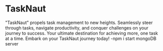 # TaskNaut
"TaskNaut" propels task management to new heights. Seamlessly steer through tasks, navigate productivity, and conquer challenges on your journey to success. Your ultimate destination for achieving more, one task at a time. Embark on your TaskNaut journey today!
-npm i 
start mongoDB server
